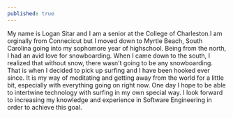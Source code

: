 ```yaml
---
published: true
---
```

My name is Logan Sitar and I am a senior at the College of Charleston.I am orginally from Connecicut but I moved down to Myrtle Beach, South Carolina going into my sophomore year of highschool. Being from the north, I had an avid love for snowboarding. When I came down to the south, I realized that without snow, there wasn't going to be any snowboarding. That is when I decided to pick up surfing and I have been hooked ever since. It is my way of meditating and getting away from the world for a little bit, especially with everything going on right now. One day I hope to be able to intertwine technology with surfing in my own special way. I look forward to increasing my knowledge and experience in Software Engineering in order to achieve this goal.
